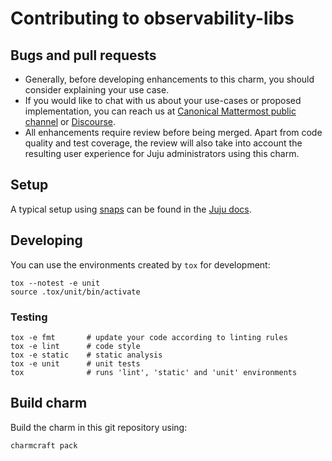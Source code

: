 # Contributing to observability-libs

## Bugs and pull requests

- Generally, before developing enhancements to this charm, you should consider explaining your use
  case.
- If you would like to chat with us about your use-cases or proposed implementation, you can reach
  us at [Canonical Mattermost public channel](https://chat.charmhub.io/charmhub/channels/charm-dev)
  or [Discourse](https://discourse.charmhub.io/).
- All enhancements require review before being merged. Apart from code quality and test coverage,
  the review will also take into account the resulting user experience for Juju administrators
  using this charm.

## Setup

A typical setup using [snaps](https://snapcraft.io/) can be found in the [Juju
docs](https://juju.is/docs/sdk/dev-setup).

## Developing

You can use the environments created by `tox` for development:

```shell
tox --notest -e unit
source .tox/unit/bin/activate
```

### Testing

```shell
tox -e fmt       # update your code according to linting rules
tox -e lint      # code style
tox -e static    # static analysis
tox -e unit      # unit tests
tox              # runs 'lint', 'static' and 'unit' environments
```

## Build charm

Build the charm in this git repository using:

```shell
charmcraft pack
```
